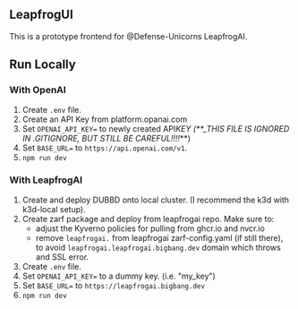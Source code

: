 ## LeapfrogUI

This is a prototype frontend for @Defense-Unicorns LeapfrogAI.

## Run Locally

### With OpenAI

1. Create `.env` file.
2. Create an API Key from platform.opanai.com
3. Set `OPENAI_API_KEY=` to newly created API*KEY (\*\*\_THIS FILE IS IGNORED IN .GITIGNORE, BUT STILL BE CAREFUL!!!!*\*\*)
4. Set `BASE_URL=` to `https://api.openai.com/v1`.
5. `npm run dev`

### With LeapfrogAI

1. Create and deploy DUBBD onto local cluster. (I recommend the k3d with k3d-local setup).
2. Create zarf package and deploy from leapfrogai repo. Make sure to:
   - adjust the Kyverno policies for pulling from ghcr.io and nvcr.io
   - remove `leapfrogai.` from leapfrogai zarf-config.yaml (if still there), to avoid `leapfrogai.leapfrogai.bigbang.dev` domain which throws and SSL error.
3. Create `.env` file.
4. Set `OPENAI_API_KEY=` to a dummy key. (i.e. "my_key")
5. Set `BASE_URL=` to `https://leapfrogai.bigbang.dev`
6. `npm run dev`
